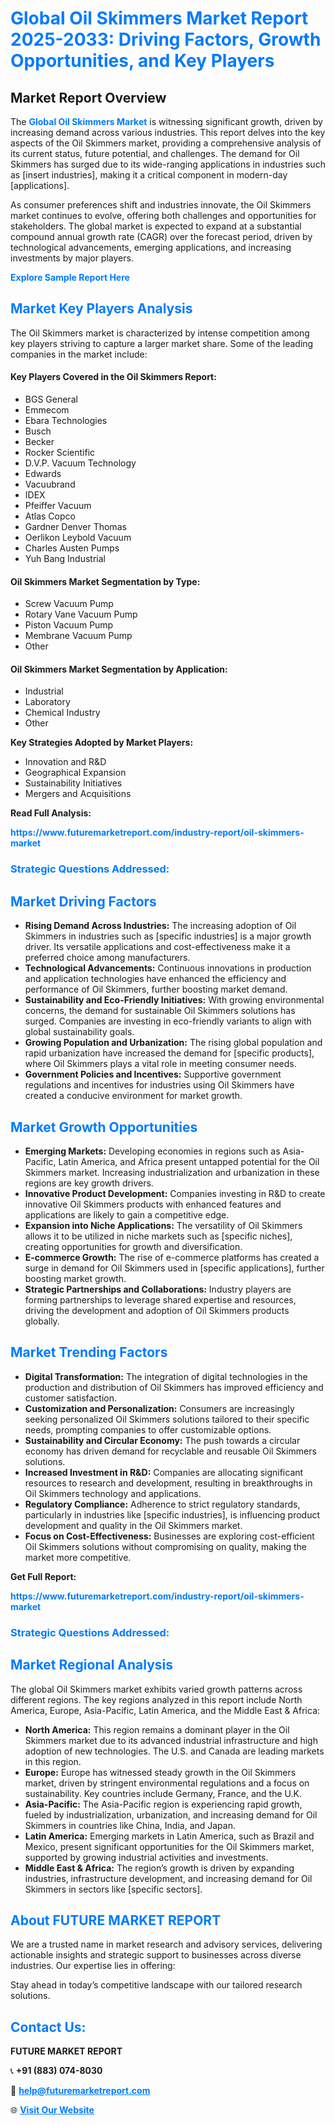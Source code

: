<h1 style="color: #007BFF;">Global Oil Skimmers Market Report 2025-2033: Driving Factors, Growth Opportunities, and Key Players</h1>

<section id="overview">
<h2>Market Report Overview</h2>
<p>The <a href="https://www.futuremarketreport.com/industry-report/oil-skimmers-market" style="color: #007BFF; text-decoration: none;"><strong>Global Oil Skimmers Market</strong></a> is witnessing significant growth, driven by increasing demand across various industries. This report delves into the key aspects of the Oil Skimmers market, providing a comprehensive analysis of its current status, future potential, and challenges. The demand for Oil Skimmers has surged due to its wide-ranging applications in industries such as [insert industries], making it a critical component in modern-day [applications].</p>
<p>As consumer preferences shift and industries innovate, the Oil Skimmers market continues to evolve, offering both challenges and opportunities for stakeholders. The global market is expected to expand at a substantial compound annual growth rate (CAGR) over the forecast period, driven by technological advancements, emerging applications, and increasing investments by major players.</p>
</section>

<section id="overview">
<p><a href="https://www.futuremarketreport.com/request-sample/reportId=32457" style="color: #007BFF; text-decoration: none;"><strong>Explore Sample Report Here</strong></a></p>
</section>

<section id="key-players">
<h2 style="color: #007BFF;">Market Key Players Analysis</h2>
<p>The Oil Skimmers market is characterized by intense competition among key players striving to capture a larger market share. Some of the leading companies in the market include:</p>
<h4>Key Players Covered in the Oil Skimmers Report:</h4>
<ul><li>BGS General</li><li>Emmecom</li><li>Ebara Technologies</li><li>Busch</li><li>Becker</li><li>Rocker Scientific</li><li>D.V.P. Vacuum Technology</li><li>Edwards</li><li>Vacuubrand</li><li>IDEX</li><li>Pfeiffer Vacuum</li><li>Atlas Copco</li><li>Gardner Denver Thomas</li><li>Oerlikon Leybold Vacuum</li><li>Charles Austen Pumps</li><li>Yuh Bang Industrial</li></ul>
<h4>Oil Skimmers Market Segmentation by Type:</h4>
<ul><li>Screw Vacuum Pump</li><li>Rotary Vane Vacuum Pump</li><li>Piston Vacuum Pump</li><li>Membrane Vacuum Pump</li><li>Other</li></ul>

<h4>Oil Skimmers Market Segmentation by Application:</h4>
<ul><li>Industrial</li><li>Laboratory</li><li>Chemical Industry</li><li>Other</li></ul>
<p><strong>Key Strategies Adopted by Market Players:</strong></p>
<ul>
<li>Innovation and R&D</li>
<li>Geographical Expansion</li>
<li>Sustainability Initiatives</li>
<li>Mergers and Acquisitions</li>
</ul>
</section>

<section>
<p><strong>Read Full Analysis: </strong></p><a href="https://www.futuremarketreport.com/industry-report/oil-skimmers-market" style="color: #007BFF; text-decoration: none;"><strong>https://www.futuremarketreport.com/industry-report/oil-skimmers-market</strong></a>
<h3 style="color: #007BFF;">Strategic Questions Addressed:</h3>
</section>

<section id="driving-factors">
<h2 style="color: #007BFF;">Market Driving Factors</h2>
<ul>
<li><strong>Rising Demand Across Industries:</strong> The increasing adoption of Oil Skimmers in industries such as [specific industries] is a major growth driver. Its versatile applications and cost-effectiveness make it a preferred choice among manufacturers.</li>
<li><strong>Technological Advancements:</strong> Continuous innovations in production and application technologies have enhanced the efficiency and performance of Oil Skimmers, further boosting market demand.</li>
<li><strong>Sustainability and Eco-Friendly Initiatives:</strong> With growing environmental concerns, the demand for sustainable Oil Skimmers solutions has surged. Companies are investing in eco-friendly variants to align with global sustainability goals.</li>
<li><strong>Growing Population and Urbanization:</strong> The rising global population and rapid urbanization have increased the demand for [specific products], where Oil Skimmers plays a vital role in meeting consumer needs.</li>
<li><strong>Government Policies and Incentives:</strong> Supportive government regulations and incentives for industries using Oil Skimmers have created a conducive environment for market growth.</li>
</ul>
</section>

<section id="growth-opportunities">
<h2 style="color: #007BFF;">Market Growth Opportunities</h2>
<ul>
<li><strong>Emerging Markets:</strong> Developing economies in regions such as Asia-Pacific, Latin America, and Africa present untapped potential for the Oil Skimmers market. Increasing industrialization and urbanization in these regions are key growth drivers.</li>
<li><strong>Innovative Product Development:</strong> Companies investing in R&D to create innovative Oil Skimmers products with enhanced features and applications are likely to gain a competitive edge.</li>
<li><strong>Expansion into Niche Applications:</strong> The versatility of Oil Skimmers allows it to be utilized in niche markets such as [specific niches], creating opportunities for growth and diversification.</li>
<li><strong>E-commerce Growth:</strong> The rise of e-commerce platforms has created a surge in demand for Oil Skimmers used in [specific applications], further boosting market growth.</li>
<li><strong>Strategic Partnerships and Collaborations:</strong> Industry players are forming partnerships to leverage shared expertise and resources, driving the development and adoption of Oil Skimmers products globally.</li>
</ul>
</section>

<section id="trending-factors">
<h2 style="color: #007BFF;">Market Trending Factors</h2>
<ul>
<li><strong>Digital Transformation:</strong> The integration of digital technologies in the production and distribution of Oil Skimmers has improved efficiency and customer satisfaction.</li>
<li><strong>Customization and Personalization:</strong> Consumers are increasingly seeking personalized Oil Skimmers solutions tailored to their specific needs, prompting companies to offer customizable options.</li>
<li><strong>Sustainability and Circular Economy:</strong> The push towards a circular economy has driven demand for recyclable and reusable Oil Skimmers solutions.</li>
<li><strong>Increased Investment in R&D:</strong> Companies are allocating significant resources to research and development, resulting in breakthroughs in Oil Skimmers technology and applications.</li>
<li><strong>Regulatory Compliance:</strong> Adherence to strict regulatory standards, particularly in industries like [specific industries], is influencing product development and quality in the Oil Skimmers market.</li>
<li><strong>Focus on Cost-Effectiveness:</strong> Businesses are exploring cost-efficient Oil Skimmers solutions without compromising on quality, making the market more competitive.</li>
</ul>
</section>

<section>
<p><strong>Get Full Report: </strong></p><a href="https://www.futuremarketreport.com/industry-report/oil-skimmers-market" style="color: #007BFF; text-decoration: none;"><strong>https://www.futuremarketreport.com/industry-report/oil-skimmers-market</strong></a>
<h3 style="color: #007BFF;">Strategic Questions Addressed:</h3>
</section>


<section id="regional-analysis">
<h2 style="color: #007BFF;">Market Regional Analysis</h2>
<p>The global Oil Skimmers market exhibits varied growth patterns across different regions. The key regions analyzed in this report include North America, Europe, Asia-Pacific, Latin America, and the Middle East & Africa:</p>
<ul>
<li><strong>North America:</strong> This region remains a dominant player in the Oil Skimmers market due to its advanced industrial infrastructure and high adoption of new technologies. The U.S. and Canada are leading markets in this region.</li>
<li><strong>Europe:</strong> Europe has witnessed steady growth in the Oil Skimmers market, driven by stringent environmental regulations and a focus on sustainability. Key countries include Germany, France, and the U.K.</li>
<li><strong>Asia-Pacific:</strong> The Asia-Pacific region is experiencing rapid growth, fueled by industrialization, urbanization, and increasing demand for Oil Skimmers in countries like China, India, and Japan.</li>
<li><strong>Latin America:</strong> Emerging markets in Latin America, such as Brazil and Mexico, present significant opportunities for the Oil Skimmers market, supported by growing industrial activities and investments.</li>
<li><strong>Middle East & Africa:</strong> The region’s growth is driven by expanding industries, infrastructure development, and increasing demand for Oil Skimmers in sectors like [specific sectors].</li>
</ul>
</section>

<footer>
<h2 style="color: #007BFF;">About FUTURE MARKET REPORT</h2>
<p>We are a trusted name in market research and advisory services, delivering actionable insights and strategic support to businesses across diverse industries. Our expertise lies in offering:</p>

<p>Stay ahead in today’s competitive landscape with our tailored research solutions.</p>

<h2 style="color: #007BFF;">Contact Us:</h2>
<p><strong>FUTURE MARKET REPORT</strong></p>
<p>📞 <strong>+91 (883) 074-8030</strong></p>
<p>📧 <strong><a href="mailto:help@futuremarketreport.com" style="color: #007BFF;">help@futuremarketreport.com</a></strong></p>
<p>🌐 <strong><a href="https://www.futuremarketreport.com/" style="color: #007BFF;">Visit Our Website</a></strong></p>
</footer>